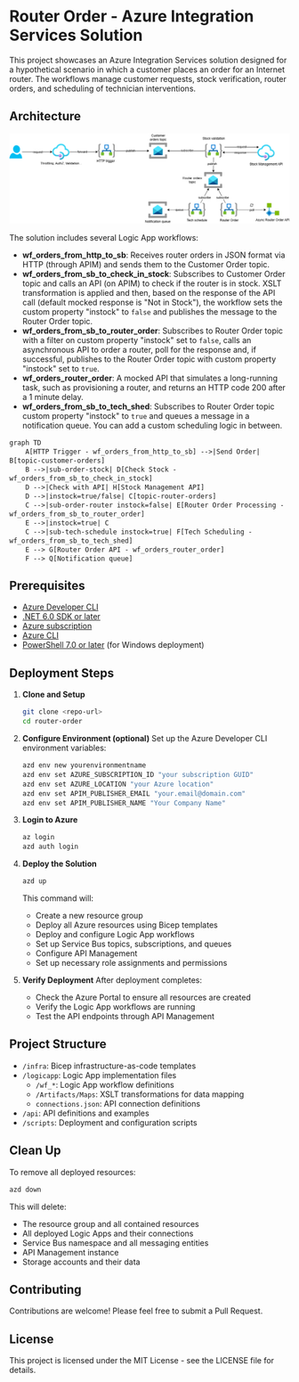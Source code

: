 # Router Order - Azure Integration Services Solution

This project showcases an Azure Integration Services solution designed for a hypothetical scenario in which a customer places an order for an Internet router. The workflows manage customer requests, stock verification, router orders, and scheduling of technician interventions.

## Architecture

![Architecture Diagram](architecture-schema.png)

The solution includes several Logic App workflows:

- **wf_orders_from_http_to_sb**: Receives router orders in JSON format via HTTP (through APIM) and sends them to the Customer Order topic.
- **wf_orders_from_sb_to_check_in_stock**: Subscribes to Customer Order topic and calls an API (on APIM) to check if the router is in stock. XSLT transformation is applied and then, based on the response of the API call (default mocked response is "Not in Stock"), the workflow sets the custom property "instock" to `false` and publishes the message to the Router Order topic.
- **wf_orders_from_sb_to_router_order**: Subscribes to Router Order topic with a filter on custom property "instock" set to `false`, calls an asynchronous API to order a router, poll for the response and, if successful, publishes to the Router Order topic with custom property "instock" set to `true`.
- **wf_orders_router_order**: A mocked API that simulates a long-running task, such as provisioning a router, and returns an HTTP code 200 after a 1 minute delay.
- **wf_orders_from_sb_to_tech_shed**: Subscribes to Router Order topic custom property "instock" to `true` and queues a message in a notification queue. You can add a custom scheduling logic in between.

```mermaid
graph TD
    A[HTTP Trigger - wf_orders_from_http_to_sb] -->|Send Order| B[topic-customer-orders]
    B -->|sub-order-stock| D[Check Stock - wf_orders_from_sb_to_check_in_stock]
    D -->|Check with API| H[Stock Management API]
    D -->|instock=true/false| C[topic-router-orders]
    C -->|sub-order-router instock=false| E[Router Order Processing - wf_orders_from_sb_to_router_order]
    E -->|instock=true| C
    C -->|sub-tech-schedule instock=true| F[Tech Scheduling - wf_orders_from_sb_to_tech_shed]
    E --> G[Router Order API - wf_orders_router_order]
    F --> Q[Notification queue]
```

## Prerequisites

- [Azure Developer CLI](https://docs.microsoft.com/azure/developer/azure-developer-cli/install-azd)
- [.NET 6.0 SDK or later](https://dotnet.microsoft.com/download)
- [Azure subscription](https://azure.microsoft.com/free/)
- [Azure CLI](https://docs.microsoft.com/cli/azure/install-azure-cli)
- [PowerShell 7.0 or later](https://docs.microsoft.com/powershell/scripting/install/installing-powershell) (for Windows deployment)

## Deployment Steps

1. **Clone and Setup**
   ```bash
   git clone <repo-url>
   cd router-order
   ```

2. **Configure Environment (optional)**
   Set up the Azure Developer CLI environment variables:
   ```bash
   azd env new yourenvironmentname
   azd env set AZURE_SUBSCRIPTION_ID "your subscription GUID"
   azd env set AZURE_LOCATION "your Azure location"
   azd env set APIM_PUBLISHER_EMAIL "your.email@domain.com"
   azd env set APIM_PUBLISHER_NAME "Your Company Name"
   ```

3. **Login to Azure**
   ```bash
   az login
   azd auth login
   ```

4. **Deploy the Solution**
   ```bash
   azd up
   ```
   This command will:
   - Create a new resource group
   - Deploy all Azure resources using Bicep templates
   - Deploy and configure Logic App workflows
   - Set up Service Bus topics, subscriptions, and queues
   - Configure API Management
   - Set up necessary role assignments and permissions

5. **Verify Deployment**
   After deployment completes:
   - Check the Azure Portal to ensure all resources are created
   - Verify the Logic App workflows are running
   - Test the API endpoints through API Management

## Project Structure

- `/infra`: Bicep infrastructure-as-code templates
- `/logicapp`: Logic App implementation files
  - `/wf_*`: Logic App workflow definitions
  - `/Artifacts/Maps`: XSLT transformations for data mapping
  - `connections.json`: API connection definitions
- `/api`: API definitions and examples
- `/scripts`: Deployment and configuration scripts

## Clean Up

To remove all deployed resources:

```bash
azd down
```

This will delete:
- The resource group and all contained resources
- All deployed Logic Apps and their connections
- Service Bus namespace and all messaging entities
- API Management instance
- Storage accounts and their data

## Contributing

Contributions are welcome! Please feel free to submit a Pull Request.

## License

This project is licensed under the MIT License - see the LICENSE file for details.